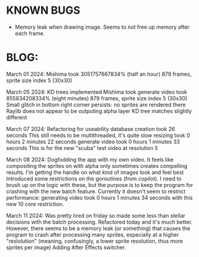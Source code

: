# KNOWN BUGS
- Memory leak when drawing image. Seems to not free up memory after each frame.


# BLOG:
March 01 2024:
Mishima took 3051757667834%  (half an hour)
    879 frames, sprite size index 5 (30x30)

March 05 2024:
KD trees implemented
Mishima took generate video took 855834208334% (eight minutes)
    879 frames, sprite size index 5 (30x30)
    Small glitch in bottom right corner persists: no sprites are rendered there
    Raylib does not appear to be outputing alpha layer
    KD tree matches slightly different

March 07 2024:
Refactoring for useability
    database creation took 26 seconds
        This still needs to be multithreaded, it's quite slow
    resizing took 0 hours 2 minutes 22 seconds
    generate video took 0 hours 1 minutes 33 seconds
        This is for the new "scuba" test video at resolution 5

March 08 2024:
Dogfodding the app with my own video.
    It feels like compositing the sprites on with alpha only sometimes creates compelling results.
    I'm getting the handle on what kind of images look and feel best
Introduced some restrictions on the goroutines (from copilot). I need to brush up on the logic with these, but the purpose is to keep the program for crashing with the new batch feature. Currently it doesn't seem to restrict performance: generating video took 0 hours 1 minutes 34 seconds with this new 10 core restriction.

March 11 2024:
    Was pretty tired on friday so made some less than stellar decisions with the batch processing. Refactored today and it's much better.
    However, there seems to be a memory leak (or something) that causes the program to crash after processing many sprites, especially at a higher "reslolution" (meaning, confusingly, a lower sprite resolution, thus more sprites per image)
    Adding After Effects switcher.